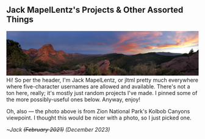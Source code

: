 ## Jack MapelLentz's Projects & Other Assorted Things
![Photo of a sunset in Zion NP](https://github.com/jltml/jltml/blob/main/zion-sunset-small.jpeg)
Hi! So per the header, I'm Jack MapelLentz, or jltml pretty much everywhere where five-character usernames are allowed and available. There's not a ton here, really; it's mostly just random projects I've made. I pinned some of the more possibly-useful ones below. Anyway, enjoy!

Oh, also — the photo above is from Zion National Park's Kolbob Canyons viewpoint. I thought this would be nicer with a photo, so I just picked one.

 *~Jack ~~(February 2021)~~ (December 2023)*
 
